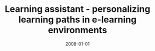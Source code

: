 ---
# Documentation: https://wowchemy.com/docs/managing-content/

title: Learning assistant - personalizing learning paths in e-learning environments
subtitle: ''
summary: ''
authors:
- kwasnicka
- Dorota Szul
- markowska-kaczmar
- Paweł Myszkowski
tags: []
categories: []
date: '2008-01-01'
lastmod: 2022-10-07T04:57:23Z
featured: false
draft: false

# Featured image
# To use, add an image named `featured.jpg/png` to your page's folder.
# Focal points: Smart, Center, TopLeft, Top, TopRight, Left, Right, BottomLeft, Bottom, BottomRight.
image:
  caption: ''
  focal_point: ''
  preview_only: false

# Projects (optional).
#   Associate this post with one or more of your projects.
#   Simply enter your project's folder or file name without extension.
#   E.g. `projects = ["internal-project"]` references `content/project/deep-learning/index.md`.
#   Otherwise, set `projects = []`.
projects: []
publishDate: '2022-10-07T04:57:22.678836Z'
publication_types:
- '1'
abstract: ''
publication: '*Seventh International Conference on Computer Information Systems and
  Industrial Management Applications, [CISIM 2008] : proceedings, Ostrava, The Czech
  Republic, June 26 - June 28, 2008*'
doi: 10.1109/CISIM.2008.51
---